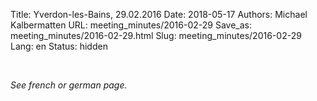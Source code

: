 Title: Yverdon-les-Bains, 29.02.2016
Date: 2018-05-17
Authors: Michael Kalbermatten
URL: meeting_minutes/2016-02-29
Save_as: meeting_minutes/2016-02-29.html
Slug: meeting_minutes/2016-02-29
Lang: en
Status: hidden

<br />

*See french or german page.*
